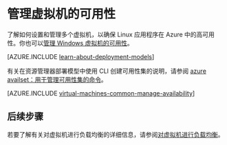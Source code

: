 <properties
	pageTitle="管理 Linux VM 的可用性 | Azure"
	description="了解如何使用多个虚拟机来确保 Linux 应用程序在 Azure 中的高可用性"
	services="virtual-machines-linux"
	documentationCenter=""
	authors="cynthn"
	manager="timlt"
	editor="tysonn"
	tags="azure-resource-manager,azure-service-management"/>

<tags
	ms.service="virtual-machines-linux"
	ms.workload="infrastructure-services"
	ms.tgt_pltfrm="vm-linux"
	ms.devlang="na"
	ms.topic="article"
	ms.date="11/14/2016"
	wacn.date="12/30/2016"
	ms.author="cynthn"/>

# 管理虚拟机的可用性

了解如何设置和管理多个虚拟机，以确保 Linux 应用程序在 Azure 中的高可用性。你也可以[管理 Windows 虚拟机的可用性](/documentation/articles/virtual-machines-windows-manage-availability/)。

[AZURE.INCLUDE [learn-about-deployment-models](../../includes/learn-about-deployment-models-both-include.md)]

有关在资源管理器部署模型中使用 CLI 创建可用性集的说明，请参阅 [azure availset：用于管理可用性集的命令](/documentation/articles/azure-cli-arm-commands/#azure-availset-commands-to-manage-your-availability-sets)。

[AZURE.INCLUDE [virtual-machines-common-manage-availability](../../includes/virtual-machines-common-manage-availability.md)]

## 后续步骤

若要了解有关对虚拟机进行负载均衡的详细信息，请参阅[对虚拟机进行负载均衡](/documentation/articles/load-balancer-overview/)。

<!---HONumber=Mooncake_Quality_Review_1202_2016-->